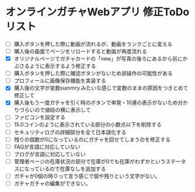 # オンラインガチャWebアプリ 修正ToDoリスト

- [ ] 購入ボタンを押した際に動画が流れるが、動画をランクごとに変える
- [ ] 購入後の画面でページをリロードすると動画が再度流れる
- [x] オリジナルページでガチャカードの「new」が写真の後ろにあるから前にかぶさるように表示するよう修正する
- [ ] 購入ボタンを押した際に確認ボタンがないため誤操作の可能性がある
- [ ] プロフィールに画像保存機能を実装する
- [x] 購入後の文字が変数summry.みたいな感じで変数のままの原因をつきとめて修正して
- [x] 購入後もう一度ガチャを引く時のボタンで単発・10連の表示がないため分かりづらいので値段の横に表示して
- [ ] ファビコンを設定する
- [ ] 15.0コインのように表示されている部分の小数点以下を削除する
- [ ] セキュリティログの詳細部分を全て日本語化する
- [ ] 残りの個数が0になっているのにガチャを回せてしまうのを修正する
- [ ] FAQが言語に対応していない
- [ ] ブログが言語に対応していない
- [ ] 管理者ページの在庫状況の部分で在庫が0でも在庫がわずかというステータスになっているので在庫なしを追加する
- [ ] ガチャが0個の時０って言う感じで個や残りという文字がない。
- [ ] ガチャガチャの編集ができない。
